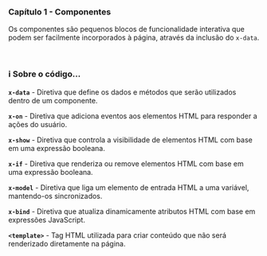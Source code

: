 ### Capítulo 1 - Componentes

Os componentes são pequenos blocos de funcionalidade interativa que podem ser facilmente incorporados à página, através da inclusão do `x-data`.


<br />


### :information_source: Sobre o código...

**`x-data`** - Diretiva que define os dados e métodos que serão utilizados dentro de um componente.

**`x-on`** - Diretiva que adiciona eventos aos elementos HTML para responder a ações do usuário.

**`x-show`** - Diretiva que controla a visibilidade de elementos HTML com base em uma expressão booleana.

**`x-if`** - Diretiva que renderiza ou remove elementos HTML com base em uma expressão booleana.

**`x-model`** - Diretiva que liga um elemento de entrada HTML a uma variável, mantendo-os sincronizados.

**`x-bind`** - Diretiva que atualiza dinamicamente atributos HTML com base em expressões JavaScript.

**`<template>`** - Tag HTML utilizada para criar conteúdo que não será renderizado diretamente na página.